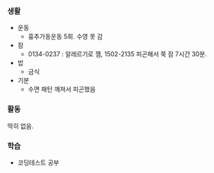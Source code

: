 ### 생활

- 운동
    - 흉추가동운동 5회. 수영 못 감
- 잠
    - 0134-0237 : 알레르기로 깸, 1502-2135 피곤해서 쭉 잠 7시간 30분. 
- 밥
    - 금식
- 기분
    - 수면 패턴 깨져서 피곤했음

### 활동

딱히 없음.

### 학습

- 코딩테스트 공부
